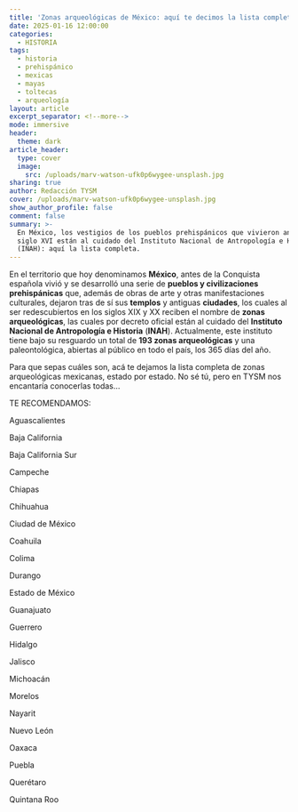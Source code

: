 ```yaml
---
title: 'Zonas arqueológicas de México: aquí te decimos la lista completa por estado'
date: 2025-01-16 12:00:00
categories:
  - HISTORIA
tags:
  - historia
  - prehispánico
  - mexicas
  - mayas
  - toltecas
  - arqueología
layout: article
excerpt_separator: <!--more-->
mode: immersive
header:
  theme: dark
article_header:
  type: cover
  image:
    src: /uploads/marv-watson-ufk0p6wygee-unsplash.jpg
sharing: true
author: Redacción TYSM
cover: /uploads/marv-watson-ufk0p6wygee-unsplash.jpg
show_author_profile: false
comment: false
summary: >-
  En México, los vestigios de los pueblos prehispánicos que vivieron antes del
  siglo XVI están al cuidado del Instituto Nacional de Antropología e Historia
  (INAH): aquí la lista completa.
---
```

En el territorio que hoy denominamos **México**, antes de la Conquista española vivió y se desarrolló una serie de **pueblos y civilizaciones prehispánicas** que, además de obras de arte y otras manifestaciones culturales, dejaron tras de sí sus **templos** y antiguas **ciudades**, los cuales al ser redescubiertos en los siglos XIX y XX reciben el nombre de **zonas arqueológicas**, las cuales por decreto oficial están al cuidado del **Instituto Nacional de Antropología e Historia** (**INAH**). Actualmente, este instituto tiene bajo su resguardo un total de **193 zonas arqueológicas** y una paleontológica, abiertas al público en todo el país, los 365 días del año.

Para que sepas cuáles son, acá te dejamos la lista completa de zonas arqueológicas mexicanas, estado por estado. No sé tú, pero en TYSM nos encantaría conocerlas todas…

TE RECOMENDAMOS:

Aguascalientes

Baja California

Baja California Sur

Campeche

Chiapas

Chihuahua

Ciudad de México

Coahuila

Colima

Durango

Estado de México

Guanajuato

Guerrero

Hidalgo

Jalisco

Michoacán

Morelos

Nayarit

Nuevo León

Oaxaca

Puebla

Querétaro

Quintana Roo

&nbsp;